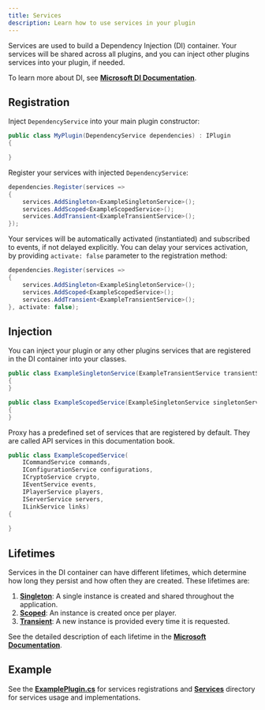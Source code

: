 ```yaml
---
title: Services
description: Learn how to use services in your plugin
---
```


Services are used to build a Dependency Injection (DI) container.
Your services will be shared across all plugins, and you can inject other plugins services into your plugin, if needed.

To learn more about DI, see [**Microsoft DI Documentation**](https://docs.microsoft.com/en-us/dotnet/core/extensions/dependency-injection).

## Registration

Inject `DependencyService` into your main plugin constructor:
```csharp
public class MyPlugin(DependencyService dependencies) : IPlugin
{

}
```
Register your services with injected `DependencyService`:
```csharp
dependencies.Register(services =>
{
    services.AddSingleton<ExampleSingletonService>();
    services.AddScoped<ExampleScopedService>();
    services.AddTransient<ExampleTransientService>();
});
```
Your services will be automatically activated (instantiated) and subscribed to events, if not delayed explicitly.
You can delay your services activation, by providing `activate: false` parameter to the registration method:
```csharp
dependencies.Register(services =>
{
    services.AddSingleton<ExampleSingletonService>();
    services.AddScoped<ExampleScopedService>();
    services.AddTransient<ExampleTransientService>();
}, activate: false);
```

## Injection
You can inject your plugin or any other plugins services that are registered in the DI container into your classes.
```csharp
public class ExampleSingletonService(ExampleTransientService transientService)
{
}
```
```csharp
public class ExampleScopedService(ExampleSingletonService singletonService)
{
}
```

Proxy has a predefined set of services that are registered by default.
They are called API services in this documentation book.
```csharp
public class ExampleScopedService(
    ICommandService commands, 
    IConfigurationService configurations,
    ICryptoService crypto,
    IEventService events,
    IPlayerService players, 
    IServerService servers, 
    ILinkService links)
{
    
}
```

## Lifetimes
Services in the DI container can have different lifetimes, which determine how long they persist and how often they are created. These lifetimes are:

1. [**Singleton**](singleton.md): A single instance is created and shared throughout the application.
2. [**Scoped**](scoped.md): An instance is created once per player.
3. [**Transient**](transient.md): A new instance is provided every time it is requested.

See the detailed description of each lifetime in the [**Microsoft Documentation**](https://docs.microsoft.com/en-us/dotnet/core/extensions/dependency-injection#service-lifetimes).

## Example
See the [**ExamplePlugin.cs**](https://github.com/caunt/Void/blob/f334cd5c11ed0a8f3b253017f00106316201bce2/src/Plugins/ExamplePlugin/ExamplePlugin.cs#L15) for services registrations and [**Services**](https://github.com/caunt/Void/tree/main/src/Plugins/ExamplePlugin/Services) directory for services usage and implementations.
